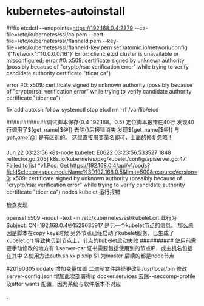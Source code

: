 # kubernetes-autoinstall
##fix 
etcdctl --endpoints=https://192.168.0.4:2379 --ca-file=/etc/kubernetes/ssl/ca.pem --cert-file=/etc/kubernetes/ssl/flanneld.pem --key-file=/etc/kubernetes/ssl/flanneld-key.pem set /atomic.io/network/config '{"Network":"10.0.0.0/16"}'
Error:  client: etcd cluster is unavailable or misconfigured; error #0: x509: certificate signed by unknown authority (possibly because of "crypto/rsa: verification error" while trying to verify candidate authority certificate "tticar ca")

error #0: x509: certificate signed by unknown authority (possibly because of "crypto/rsa: verification error" while trying to verify candidate authority certificate "tticar ca")

fix add auto.sh follow 
systemctl stop etcd
rm -rf /var/lib/etcd


############调试脚本保存{0.4 192.168。0.5}
定位脚本报错在40行
发现40行调用了${get_name[$@]}
去除{}后报错消失
发现${get_name[$@]}
与$get_name[$@]
是有区别的。
这里直接用变量名即可，上面的修复忽略！
####
Jun 22 03:23:56 k8s-node kubelet: E0622 03:23:56.533527    1848 reflector.go:205] k8s.io/kubernetes/pkg/kubelet/config/apiserver.go:47: Failed to list *v1.Pod: Get https://192.168.0.4/api/v1/pods?fieldSelector=spec.nodeName%3D192.168.0.5&limit=500&resourceVersion=0: x509: certificate signed by unknown authority (possibly because of "crypto/rsa: verification error" while trying to verify candidate authority certificate "tticar ca")
nodes kubelet 运行报错

检查发现

openssl x509  -noout -text -in /etc/kubernetes/ssl/kubelet.crt
此行为
 Subject: CN=192.168.0.4@1529635917
是另一个kubelet节点的信息。
那么原因是脚本在copy keys时候 另外节点已经启动了kubelet服务，已生成了kubelet.crt 导致拷贝到节点上，节点的kubelet启动失败
##########
使用前需要手动修改的地方有
1.server-csr 证书需要包括使用到的节点IP，或主机名包括在其中
2.使用方法auth.sh xxip xxip 
$1 为master 后续的都是node节点

#20190305
uddate
增加变量位置
二进制文件路径更改到/usr/local/bin
修改server-config.json 增加此次部署得ip
docker.services 去除--seccomp-profile 及after wants 配置，因为系统与软件版本不对应

。
